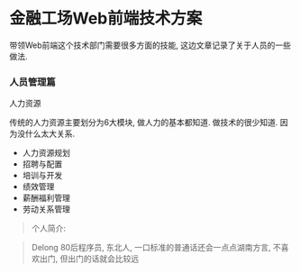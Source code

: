 # 金融工场Web前端技术方案 

带领Web前端这个技术部门需要很多方面的技能, 这边文章记录了关于人员的一些做法.

### 人员管理篇

人力资源

传统的人力资源主要划分为6大模块, 做人力的基本都知道. 做技术的很少知道. 因为没什么太大关系.

* 人力资源规划
* 招聘与配置
* 培训与开发
* 绩效管理
* 薪酬福利管理
* 劳动关系管理


> 个人简介:

> Delong
> 80后程序员, 东北人, 一口标准的普通话还会一点点湖南方言, 不喜欢出门, 但出门的话就会比较远